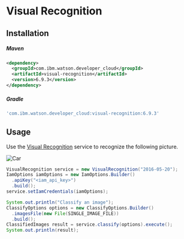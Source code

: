 # Visual Recognition

## Installation

##### Maven
```xml
<dependency>
  <groupId>com.ibm.watson.developer_cloud</groupId>
  <artifactId>visual-recognition</artifactId>
  <version>6.9.3</version>
</dependency>
```

##### Gradle
```gradle
'com.ibm.watson.developer_cloud:visual-recognition:6.9.3'
```

## Usage
Use the [Visual Recognition][visual_recognition] service to recognize the
following picture.

![Car](https://visual-recognition-demo.ng.bluemix.net/images/samples/5.jpg)

```java
VisualRecognition service = new VisualRecognition("2016-05-20");
IamOptions iamOptions = new IamOptions.Builder()
  .apiKey("<iam_api_key>")
  .build();
service.setIamCredentials(iamOptions);

System.out.println("Classify an image");
ClassifyOptions options = new ClassifyOptions.Builder()
  .imagesFile(new File(SINGLE_IMAGE_FILE))
  .build();
ClassifiedImages result = service.classify(options).execute();
System.out.println(result);
```

[visual_recognition]: https://console.bluemix.net/docs/services/visual-recognition/getting-started.html